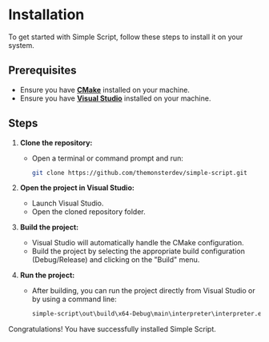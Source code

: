 # Installation

To get started with Simple Script, follow these steps to install it on your system.

## Prerequisites

- Ensure you have **[CMake](https://cmake.org)** installed on your machine.
- Ensure you have **[Visual Studio](https://visualstudio.microsoft.com/fr/downloads)** installed on your machine.

## Steps

1. **Clone the repository:**
   - Open a terminal or command prompt and run:
     ```sh
     git clone https://github.com/themonsterdev/simple-script.git
     ```

2. **Open the project in Visual Studio:**
   - Launch Visual Studio.
   - Open the cloned repository folder.

3. **Build the project:**
   - Visual Studio will automatically handle the CMake configuration.
   - Build the project by selecting the appropriate build configuration (Debug/Release) and clicking on the "Build" menu.

6. **Run the project:**
   - After building, you can run the project directly from Visual Studio or by using a command line:
     ```sh
     simple-script\out\build\x64-Debug\main\interpreter\interpreter.exe --version
     ```

Congratulations! You have successfully installed Simple Script.
